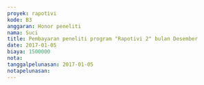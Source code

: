 ```yaml
---
proyek: rapotivi
kode: B3
anggaran: Honor peneliti
nama: Suci
title: Pembayaran peneliti program "Rapotivi 2" bulan Desember
date: 2017-01-05
biaya: 1500000
nota:
tanggalpelunasan: 2017-01-05
notapelunasan:
---
```

